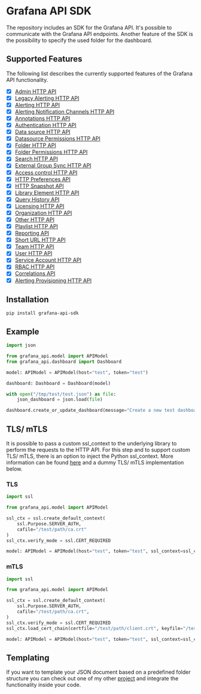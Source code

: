 # Grafana API SDK
The repository includes an SDK for the Grafana API. It's possible to communicate with the Grafana API endpoints. Another feature of the SDK is the possibility to specify the used folder for the dashboard.

## Supported Features

The following list describes the currently supported features of the Grafana API functionality.

- [x] [Admin HTTP API](https://grafana.com/docs/grafana/latest/http_api/admin/)
- [x] [Legacy Alerting HTTP API](https://grafana.com/docs/grafana/latest/http_api/alerting/)
- [x] [Alerting HTTP API](https://editor.swagger.io/?url=https://raw.githubusercontent.com/grafana/grafana/main/pkg/services/ngalert/api/tooling/post.json)
- [x] [Alerting Notification Channels HTTP API](https://grafana.com/docs/grafana/latest/http_api/alerting_notification_channels/) 
- [x] [Annotations HTTP API](https://grafana.com/docs/grafana/latest/http_api/annotations/)
- [x] [Authentication HTTP API](https://grafana.com/docs/grafana/latest/http_api/auth/)
- [x] [Data source HTTP API](https://grafana.com/docs/grafana/latest/http_api/data_source/)
- [x] [Datasource Permissions HTTP API](https://grafana.com/docs/grafana/latest/http_api/datasource_permissions/)
- [x] [Folder HTTP API](https://grafana.com/docs/grafana/v7.5/http_api/folder/)
- [x] [Folder Permissions HTTP API](https://grafana.com/docs/grafana/v7.5/http_api/folder_permissions/)
- [x] [Search HTTP API](https://grafana.com/docs/grafana/v7.5/http_api/folder_dashboard_search/)
- [x] [External Group Sync HTTP API](https://grafana.com/docs/grafana/latest/http_api/external_group_sync/)
- [x] [Access control HTTP API](https://grafana.com/docs/grafana/latest/developers/http_api/access_control/)
- [x] [HTTP Preferences API](https://grafana.com/docs/grafana/latest/http_api/preferences/)
- [x] [HTTP Snapshot API](https://grafana.com/docs/grafana/latest/http_api/snapshot/)
- [x] [Library Element HTTP API](https://grafana.com/docs/grafana/latest/http_api/library_element/)
- [x] [Query History API](https://grafana.com/docs/grafana/latest/http_api/query_history/)
- [x] [Licensing HTTP API](https://grafana.com/docs/grafana/latest/http_api/licensing/)
- [x] [Organization HTTP API](https://grafana.com/docs/grafana/latest/http_api/org/)
- [x] [Other HTTP API](https://grafana.com/docs/grafana/latest/http_api/other/)
- [x] [Playlist HTTP API](https://grafana.com/docs/grafana/latest/http_api/playlist/)
- [x] [Reporting API](https://grafana.com/docs/grafana/latest/http_api/reporting/)
- [x] [Short URL HTTP API](https://grafana.com/docs/grafana/latest/http_api/short_url/)
- [x] [Team HTTP API](https://grafana.com/docs/grafana/latest/http_api/team/)
- [x] [User HTTP API](https://grafana.com/docs/grafana/latest/http_api/user/)
- [x] [Service Account HTTP API](https://grafana.com/docs/grafana/latest/developers/http_api/serviceaccount/)
- [x] [RBAC HTTP API](https://grafana.com/docs/grafana/latest/http_api/access_control/)
- [x] [Correlations API](https://grafana.com/docs/grafana/latest/developers/http_api/correlations/)
- [x] [Alerting Provisioning HTTP API](https://grafana.com/docs/grafana/latest/developers/http_api/alerting_provisioning/)

## Installation

`pip install grafana-api-sdk`

## Example

```python
import json

from grafana_api.model import APIModel
from grafana_api.dashboard import Dashboard

model: APIModel = APIModel(host="test", token="test")

dashboard: Dashboard = Dashboard(model)

with open("/tmp/test/test.json") as file:
    json_dashboard = json.load(file)

dashboard.create_or_update_dashboard(message="Create a new test dashboard", dashboard_json=json_dashboard, dashboard_path="test")
```

## TLS/ mTLS

It is possible to pass a custom ssl_context to the underlying library to perform the requests to the HTTP API. For this step and to support custom TLS/ mTLS, there is an option to inject the Python ssl_context. More information can be found [here](https://docs.python.org/3/library/ssl.html#ssl.create_default_context) and a dummy TLS/ mTLS implementation below.

### TLS

```python
import ssl

from grafana_api.model import APIModel

ssl_ctx = ssl.create_default_context(
    ssl.Purpose.SERVER_AUTH,
    cafile="/test/path/ca.crt"
)
ssl_ctx.verify_mode = ssl.CERT_REQUIRED

model: APIModel = APIModel(host="test", token="test", ssl_context=ssl_ctx)
```

### mTLS

```python
import ssl

from grafana_api.model import APIModel

ssl_ctx = ssl.create_default_context(
    ssl.Purpose.SERVER_AUTH,
    cafile="/test/path/ca.crt",
)
ssl_ctx.verify_mode = ssl.CERT_REQUIRED
ssl_ctx.load_cert_chain(certfile="/test/path/client.crt", keyfile="/test/path/client.key",)

model: APIModel = APIModel(host="test", token="test", ssl_context=ssl_ctx)
```

## Templating
If you want to template your JSON document based on a predefined folder structure you can check out one of my other [project](https://github.com/ZPascal/grafana_dashboard_templater) and integrate the functionality inside your code.